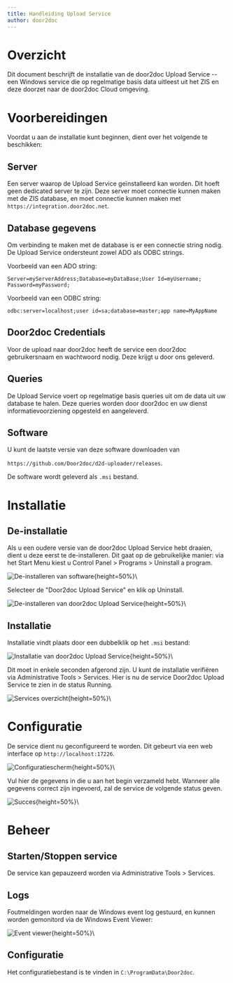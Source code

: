 ```yaml
---
title: Handleiding Upload Service
author: door2doc 
---
```


# Overzicht

Dit document beschrijft de installatie van de door2doc Upload Service -- een Windows service die op regelmatige basis 
data uitleest uit het ZIS en deze doorzet naar de door2doc Cloud omgeving.  

# Voorbereidingen

Voordat u aan de installatie kunt beginnen, dient over het volgende te beschikken:

## Server 
Een server waarop de Upload Service geïnstalleerd kan worden. Dit hoeft geen dedicated server te zijn. Deze server
moet connectie kunnen maken met de ZIS database, en moet connectie kunnen maken met `https://integration.door2doc.net`.

## Database gegevens
Om verbinding te maken met de database is er een connectie string nodig. De Upload Service ondersteunt zowel ADO als ODBC 
strings. 

Voorbeeld van een ADO string: 

`Server=myServerAddress;Database=myDataBase;User Id=myUsername; Password=myPassword;`

Voorbeeld van een ODBC string: 

`odbc:server=localhost;user id=sa;database=master;app name=MyAppName`

## Door2doc Credentials
Voor de upload naar door2doc heeft de service een door2doc gebruikersnaam en wachtwoord nodig. Deze krijgt u door ons geleverd. 

## Queries
De Upload Service voert op regelmatige basis queries uit om de data uit uw database te halen. Deze queries worden door
door2doc en uw dienst informatievoorziening opgesteld en aangeleverd. 

## Software
U kunt de laatste versie van deze software downloaden van 

`https://github.com/Door2doc/d2d-uploader/releases`. 

De software wordt geleverd als `.msi` bestand.  

# Installatie

## De-installatie 

Als u een oudere versie van de door2doc Upload Service hebt draaien, dient u deze eerst te de-installeren. Dit gaat
op de gebruikelijke manier: via het Start Menu kiest u Control Panel > Programs > Uninstall a program.

![De-installeren van software](remove-software-1.png){height=50%}\ 

Selecteer de "Door2doc Upload Service" en klik op Uninstall.

![De-installeren van door2doc Upload Service](remove-software-2.png){height=50%}\  

## Installatie 

Installatie vindt plaats door een dubbelklik op het `.msi` bestand:

![Installatie van door2doc Upload Service](install-software-1.png){height=50%}\   

Dit moet in enkele seconden afgerond zijn. U kunt de installatie verifiëren via Administrative Tools > Services. 
Hier is nu de service Door2doc Upload Service te zien in de status Running. 

![Services overzicht](running-service.png){height=50%}\ 

# Configuratie

De service dient nu geconfigureerd te worden. Dit gebeurt via een web interface op `http://localhost:17226`.

![Configuratiescherm](config-scherm.png){height=50%}\ 

Vul hier de gegevens in die u aan het begin verzameld hebt. Wanneer alle gegevens correct zijn ingevoerd, zal 
de service de volgende status geven. 

![Succes](configured-ok.png){height=50%}\ 

# Beheer

## Starten/Stoppen service

De service kan gepauzeerd worden via Administrative Tools > Services. 

## Logs 

Foutmeldingen worden naar de Windows event log gestuurd, en kunnen worden gemonitord via de Windows Event Viewer:

![Event viewer](eventviewer.png){height=50%}\

## Configuratie

Het configuratiebestand is te vinden in `C:\ProgramData\Door2doc`.